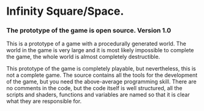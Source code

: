 # Infinity Square/Space.
### The prototype of the game is open source. Version 1.0

This is a prototype of a game with a procedurally generated world. The world in the game is very large and it is most likely impossible to complete the game, the whole world is almost completely destructible.

This prototype of the game is completely playable, but nevertheless, this is not a complete game.
The source contains all the tools for the development of the game, but you need the above-average programming skill. There are no comments in the code, but the code itself is well structured, all the scripts and shaders, functions and variables are named so that it is clear what they are responsible for.
